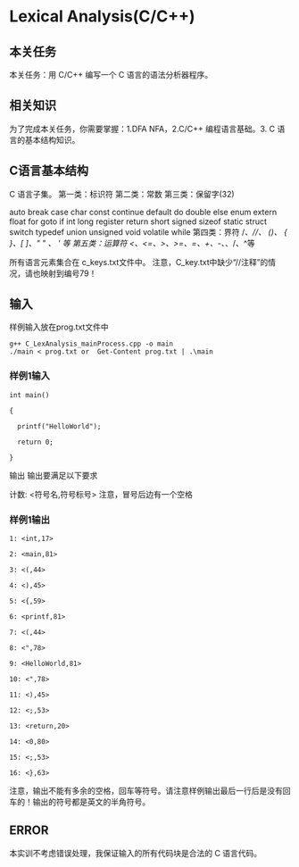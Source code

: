 # Lexical Analysis(C/C++)
## 本关任务
本关任务：用 C/C++ 编写一个 C 语言的语法分析器程序。
## 相关知识
为了完成本关任务，你需要掌握：1.DFA NFA，2.C/C++ 编程语言基础。3. C 语言的基本结构知识。
## C语言基本结构
C 语言子集。
第一类：标识符
第二类：常数
第三类：保留字(32)

auto       break    case     char        const      continue
default    do       double   else        enum       extern 
float      for      goto     if          int        long
register   return   short    signed      sizeof     static 
struct     switch   typedef  union       unsigned   void 
volatile    while
第四类：界符  /*、//、 ()、 { }、[ ]、" " 、 ' 等
第五类：运算符 <、<=、>、>=、=、+、-、*、/、^等

所有语言元素集合在 c_keys.txt文件中。
注意，C_key.txt中缺少“//注释”的情况，请也映射到编号79！
## 输入
样例输入放在prog.txt文件中
```
g++ C_LexAnalysis_mainProcess.cpp -o main
./main < prog.txt or  Get-Content prog.txt | .\main
```
### 样例1输入

    int main()
    
    {

      printf("HelloWorld");
      
      return 0;
    
    }
    
输出
输出要满足以下要求

计数: <符号名,符号标号>
注意，冒号后边有一个空格
### 样例1输出
```
1: <int,17>

2: <main,81>

3: <(,44>

4: <),45>

5: <{,59>

6: <printf,81>

7: <(,44>

8: <",78>

9: <HelloWorld,81>

10: <",78>

11: <),45>

12: <;,53>

13: <return,20>

14: <0,80>

15: <;,53>

16: <},63>
```
注意，输出不能有多余的空格，回车等符号。请注意样例输出最后一行后是没有回车的！输出的符号都是英文的半角符号。

## ERROR
本实训不考虑错误处理，我保证输入的所有代码块是合法的 C 语言代码。
